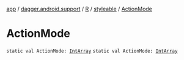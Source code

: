 [app](../../../index.md) / [dagger.android.support](../../index.md) / [R](../index.md) / [styleable](index.md) / [ActionMode](./-action-mode.md)

# ActionMode

`static val ActionMode: `[`IntArray`](https://kotlinlang.org/api/latest/jvm/stdlib/kotlin/-int-array/index.html)
`static val ActionMode: `[`IntArray`](https://kotlinlang.org/api/latest/jvm/stdlib/kotlin/-int-array/index.html)